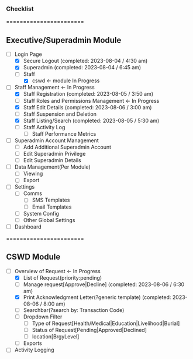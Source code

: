 ### Checklist
=======================

## Executive/Superadmin Module

- [ ] Login Page
    - [x] Secure Logout (completed: 2023-08-04 / 4:30 am)
    - [x] Superadmin (completed: 2023-08-04 / 6:45 am)
    - [ ] Staff
        - [x] cswd ← module In Progress
- [ ] Staff Management ← In Progress
    - [x] Staff Registration (completed: 2023-08-05 / 3:50 am)
    - [ ] Staff Roles and Permissions Management ← In Progress
    - [x] Staff Edit Details (completed: 2023-08-06 / 3:00 am)
    - [ ] Staff Suspension and Deletion
    - [x] Staff Listing/Search (completed: 2023-08-05 / 5:30 am)
    - [ ] Staff Activity Log
        - [ ] Staff Performance Metrics
- [ ] Superadmin Account Management
    - [ ] Add Additional Superadmin Account
    - [ ] Edit Superadmin Privilege
    - [ ] Edit Superadmin Details
- [ ] Data Management(Per Module)
    - [ ] Viewing
    - [ ] Export
- [ ] Settings
    - [ ] Comms
        - [ ] SMS Templates
        - [ ] Email Templates
    - [ ] System Config
    - [ ] Other Global Settings
- [ ] Dashboard

=======================

## CSWD Module

- [ ] Overview of Request ← In Progress
    - [x] List of Request(priority:pending)
    - [ ] Manage request[Approve|Decline] (completed: 2023-08-06 / 6:30 am)
    - [x] Print Acknowledgment Letter(?generic template) (completed: 2023-08-06 / 8:00 am)
    - [ ] Searchbar(?search by: Transaction Code)
    - [ ] Dropdown Filter
        - [ ] Type of Request[Health/Medical|Education|Livelihood|Burial]
        - [ ] Status of Request[Pending|Approved|Declined]
        - [ ] location[BrgyLevel]
    - [ ] Exports
- [ ] Activity Logging
